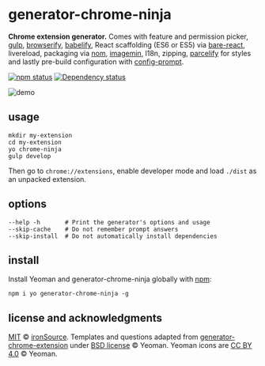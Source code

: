 # generator-chrome-ninja

**Chrome extension generator.** Comes with feature and permission picker, [gulp](http://gulpjs.com), [browserify](https://github.com/substack/node-browserify), [babelify](https://github.com/babel/babelify), React scaffolding (ES6 or ES5) via [bare-react](https://github.com/ironSource/node-generator-bare-react), livereload, packaging via [nom](https://github.com/ironSource/node-generator-nom), [imagemin](https://github.com/sindresorhus/gulp-imagemin), l18n, zipping, [parcelify](https://github.com/rotundasoftware/parcelify) for styles and lastly pre-build configuration with [config-prompt](https://github.com/ironSource/node-config-prompt).

[![npm status](http://img.shields.io/npm/v/generator-chrome-ninja.svg?style=flat-square)](https://www.npmjs.org/package/generator-chrome-ninja)  [![Dependency status](https://img.shields.io/david/ironsource/node-generator-chrome-ninja.svg?style=flat-square)](https://david-dm.org/ironsource/node-generator-chrome-ninja)

![demo](https://github.com/ironSource/node-generator-chrome-ninja/raw/master/demo.gif)

## usage

```
mkdir my-extension
cd my-extension
yo chrome-ninja
gulp develop
```

Then go to `chrome://extensions`, enable developer mode and load `./dist` as an unpacked extension.

## options

```
--help -h       # Print the generator's options and usage
--skip-cache    # Do not remember prompt answers
--skip-install  # Do not automatically install dependencies
```

## install

Install Yeoman and generator-chrome-ninja globally with [npm](https://npmjs.org):

```
npm i yo generator-chrome-ninja -g 
```

## license and acknowledgments

[MIT](http://opensource.org/licenses/MIT) © [ironSource](http://www.ironsrc.com/). Templates and questions adapted from [generator-chrome-extension](https://github.com/yeoman/generator-chrome-extension) under [BSD license](http://opensource.org/licenses/bsd-license.php) © Yeoman. Yeoman icons are [CC BY 4.0](http://creativecommons.org/licenses/by/4.0/) © Yeoman.

